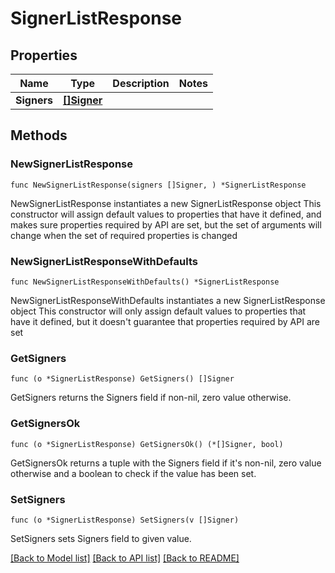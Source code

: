 # SignerListResponse

## Properties

Name | Type | Description | Notes
------------ | ------------- | ------------- | -------------
**Signers** | [**[]Signer**](Signer.md) |  | 

## Methods

### NewSignerListResponse

`func NewSignerListResponse(signers []Signer, ) *SignerListResponse`

NewSignerListResponse instantiates a new SignerListResponse object
This constructor will assign default values to properties that have it defined,
and makes sure properties required by API are set, but the set of arguments
will change when the set of required properties is changed

### NewSignerListResponseWithDefaults

`func NewSignerListResponseWithDefaults() *SignerListResponse`

NewSignerListResponseWithDefaults instantiates a new SignerListResponse object
This constructor will only assign default values to properties that have it defined,
but it doesn't guarantee that properties required by API are set

### GetSigners

`func (o *SignerListResponse) GetSigners() []Signer`

GetSigners returns the Signers field if non-nil, zero value otherwise.

### GetSignersOk

`func (o *SignerListResponse) GetSignersOk() (*[]Signer, bool)`

GetSignersOk returns a tuple with the Signers field if it's non-nil, zero value otherwise
and a boolean to check if the value has been set.

### SetSigners

`func (o *SignerListResponse) SetSigners(v []Signer)`

SetSigners sets Signers field to given value.



[[Back to Model list]](../README.md#documentation-for-models) [[Back to API list]](../README.md#documentation-for-api-endpoints) [[Back to README]](../README.md)


